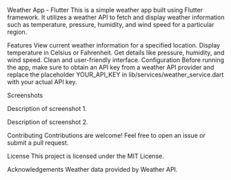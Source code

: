 Weather App - Flutter
This is a simple weather app built using Flutter framework. It utilizes a weather API to fetch and display weather information such as temperature, pressure, humidity, and wind speed for a particular region.

Features
View current weather information for a specified location.
Display temperature in Celsius or Fahrenheit.
Get details like pressure, humidity, and wind speed.
Clean and user-friendly interface.
Configuration
Before running the app, make sure to obtain an API key from a weather API provider and replace the placeholder YOUR_API_KEY in lib/services/weather_service.dart with your actual API key.

Screenshots

Description of screenshot 1.


Description of screenshot 2.

Contributing
Contributions are welcome! Feel free to open an issue or submit a pull request.

License
This project is licensed under the MIT License.

Acknowledgements
Weather data provided by Weather API.
